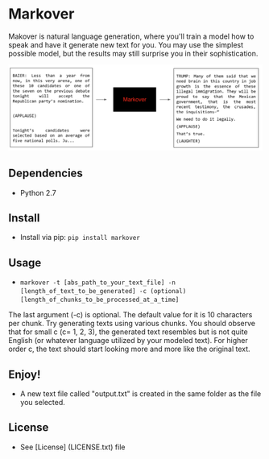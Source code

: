 # Markover

Makover is natural language generation, where you'll train a model how to speak and have it generate new text for you. You may use the simplest possible model, but the results may still surprise you in their sophistication.

![Sample Image](example.png)

## Dependencies
- Python 2.7

## Install
- Install via pip: `pip install markover`

## Usage
- `markover -t [abs_path_to_your_text_file] -n [length_of_text_to_be_generated] -c (optional)[length_of_chunks_to_be_processed_at_a_time]`


The last argument (-c) is optional. The default value for it is 10 characters per chunk. Try generating texts using various chunks. You should observe that for small c (c= 1, 2, 3), the generated text resembles but is not quite English (or whatever language utilized by your modeled text). For higher order c, the text should start looking more and more like the original text. 

## Enjoy!
- A new text file called "output.txt" is created in the same folder as the file you selected.

## License
- See [License] (LICENSE.txt) file
